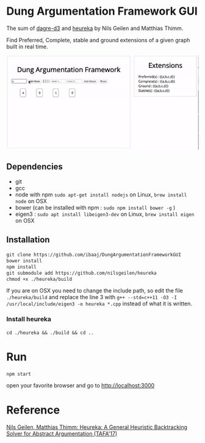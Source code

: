 # Dung Argumentation Framework GUI

The sum of [dagre-d3](https://github.com/dagrejs/dagre-d3) and [heureka](https://github.com/nilsgeilen/heureka) by Nils Geilen and Matthias Thimm.

Find Preferred, Complete, stable and ground extensions of a given graph built in real time.


![./argGUI.gif](argGUI.gif)


## Dependencies

- git
- gcc
- node with npm ```sudo apt-get install nodejs``` on Linux, ```brew install node``` on OSX
- bower (can be installed with npm : ```sudo npm install bower -g``` )
- eigen3 : ```sudo apt install libeigen3-dev``` on Linux, ```brew install eigen``` on OSX


## Installation


```
git clone https://github.com/ibaaj/DungArgumentationFrameworkGUI
bower install
npm install
git submodule add https://github.com/nilsgeilen/heureka
chmod +x ./heureka/build
```

If you are on OSX you need to change the include path, so edit the file ```./heureka/build``` and replace the line 3 with
```g++ --std=c++11 -O3 -I /usr/local/include/eigen3 -o heureka *.cpp```
instead of what it is written.

### Install heureka

```
cd ./heureka && ./build && cd ..
```

# Run

```
npm start
```

open your favorite browser and go to [http://localhost:3000](http://localhost:3000)

# Reference  

[Nils Geilen, Matthias Thimm: Heureka: A General Heuristic Backtracking Solver for Abstract Argumentation (TAFA'17)](http://argumentationcompetition.org/2017/heureka.pdf)
